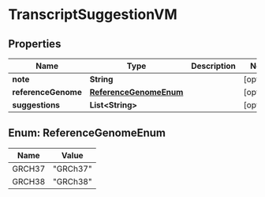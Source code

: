 # TranscriptSuggestionVM

## Properties
Name | Type | Description | Notes
------------ | ------------- | ------------- | -------------
**note** | **String** |  |  [optional]
**referenceGenome** | [**ReferenceGenomeEnum**](#ReferenceGenomeEnum) |  |  [optional]
**suggestions** | **List&lt;String&gt;** |  |  [optional]

<a name="ReferenceGenomeEnum"></a>
## Enum: ReferenceGenomeEnum
Name | Value
---- | -----
GRCH37 | &quot;GRCh37&quot;
GRCH38 | &quot;GRCh38&quot;
